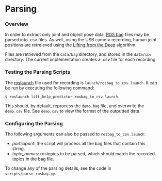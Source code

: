 # Parsing

### Overview 
In order to extract only joint and object pose data, [ROS bag](http://wiki.ros.org/Bags) files may be parsed into .csv files. As well, using the USB camera recording, human joint positions are retreieved using the [Lifting from the Deep](https://github.com/DenisTome/Lifting-from-the-Deep-release) algorithm.

Files are retrieved from the ```data/bag``` directory, and stored in the ```data/csv``` directory. The current implementation creates a .csv file for each recording. 

### Testing the Parsing Scripts 
The [roslaunch](http://wiki.ros.org/roslaunch) file used for recording is ```launch/rosbag_to_csv.launch```. It can be run by executing the following command: 

```
$ roslaunch lift_help_predictor rosbag_to_csv.launch
```

This should, by default, reprocess the ```demo.bag``` file,
and overwrite the ```demo.csv``` file. See ```demo.csv``` to view the format of the outputted data. 

### Configuring the Parsing
The following arguments can also be passed to ```rosbag_to_csv.launch```:

* *participant*: the script will process all the bag files that contain this string. 
* *topic_names*: rostopics to be parsed, which should match the recorded topics in the bag file. 

To change any of the parsing details, see the code in ```scripts/parse_rosbag.py```. 